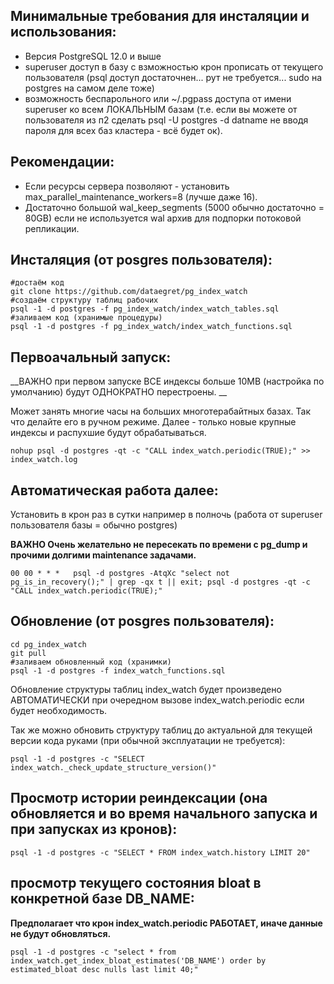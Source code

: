 ## Минимальные требования для инсталяции и использования:
- Версия PostgreSQL 12.0 и выше
- superuser доступ в базу с взможностью крон прописать от текущего пользователя (psql доступ достаточнен... рут не требуется... sudo на postgres на самом деле тоже)
- возможность беспарольного или ~/.pgpass доступа от имени superuser ко всем ЛОКАЛЬНЫМ базам (т.е. если вы можете от пользователя из п2 сделать psql -U postgres -d datname не вводя пароля для всех баз кластера - всё будет ок).



## Рекомендации:
- Если ресурсы сервера позволяют - установить max_parallel_maintenance_workers=8 (лучше даже 16). 
- Достаточно большой wal_keep_segments (5000 обычно достаточно = 80GB) если не используется wal архив для подпорки потоковой репликации.


## Инсталяция (от posgres пользователя):
```
#достаём код
git clone https://github.com/dataegret/pg_index_watch
#создаём структуру таблиц рабочих
psql -1 -d postgres -f pg_index_watch/index_watch_tables.sql
#заливаем код (хранимые процедуры)
psql -1 -d postgres -f pg_index_watch/index_watch_functions.sql
```



## Первоачальный запуск:
__ВАЖНО при первом запуске ВСЕ индексы больше 10MB (настройка по умолчанию) будут ОДНОКРАТНО перестроены. __

Может занять многие часы на больших многотерабайтных базах. Так что делайте его в ручном режиме.  Далее - только новые крупные индексы и распухшие будут обрабатываться.
```
nohup psql -d postgres -qt -c "CALL index_watch.periodic(TRUE);" >> index_watch.log
```



## Автоматическая работа далее:
Установить в крон раз в сутки например в полночь (работа от superuser пользователя базы = обычно postgres)

__ВАЖНО Очень желательно не пересекать по времени с pg_dump и прочими долгими maintenance задачами.__
```
00 00 * * *   psql -d postgres -AtqXc "select not pg_is_in_recovery();" | grep -qx t || exit; psql -d postgres -qt -c "CALL index_watch.periodic(TRUE);"
```



## Обновление (от posgres пользователя):
```
cd pg_index_watch
git pull
#заливаем обновленный код (хранимки)
psql -1 -d postgres -f index_watch_functions.sql
```
Обновление структуры таблиц index_watch будет произведено АВТОМАТИЧЕСКИ при очередном вызове index_watch.periodic если будет необходимость.

Так же можно обновить структуру таблиц до актуальной для текущей версии кода руками (при обычной эксплуатации не требуется):
```
psql -1 -d postgres -c "SELECT index_watch._check_update_structure_version()"
```


## Просмотр истории реиндексации (она обновляется и во время начального запуска и при запусках из кронов):
```
psql -1 -d postgres -c "SELECT * FROM index_watch.history LIMIT 20"
```


## просмотр текущего состояния bloat в конкретной базе DB_NAME:
__Предполагает что крон index_watch.periodic РАБОТАЕТ, иначе данные не будут обновляться.__
```
psql -1 -d postgres -c "select * from index_watch.get_index_bloat_estimates('DB_NAME') order by estimated_bloat desc nulls last limit 40;"
```



